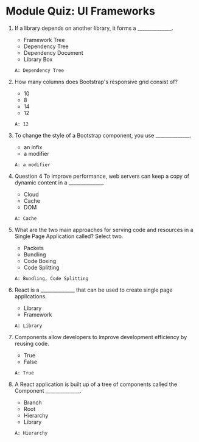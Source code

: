 # Module Quiz: UI Frameworks

1. If a library depends on another library, it forms a ______________.
   - Framework Tree
   - Dependency Tree
   - Dependency Document
   - Library Box
   ```
   A: Dependency Tree
   ```

2. How many columns does Bootstrap's responsive grid consist of?
   - 10
   - 8
   - 14
   - 12
   ```
   A: 12
   ```

3. To change the style of a Bootstrap component, you use  ______________.
   - an infix
   - a modifier
   ```
   A: a modifier
   ```

4. Question 4
To improve performance, web servers can keep a copy of dynamic content in a ______________.
   - Cloud
   - Cache
   - DOM
   ```
   A: Cache
   ```

5. What are the two main approaches for serving code and resources in a Single Page Application called? Select two.
   - Packets
   - Bundling
   - Code Boxing
   - Code Splitting
   ```
   A: Bundling, Code Splitting
   ```

6. React is a ______________ that can be used to create single page applications.
   - Library
   - Framework
   ```
   A: Library
   ```

7. Components allow developers to improve development efficiency by reusing code.
   - True
   - False
   ```
   A: True
   ```

8. A React application is built up of a tree of components called the Component ______________.
   - Branch
   - Root
   - Hierarchy
   - Library
   ```
   A: Hierarchy
   ```